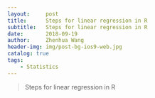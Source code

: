 ```yaml
---
layout:     post
title:      Steps for linear regression in R
subtitle:   Steps for linear regression in R
date:       2018-09-19
author:     Zhenhua Wang
header-img: img/post-bg-ios9-web.jpg
catalog: true
tags:
    - Statistics
---
```


> Steps for linear regression in R

